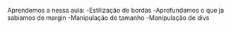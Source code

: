 Aprendemos a nessa aula:
-Estilização de bordas
-Aprofundamos o que ja sabiamos de margin
-Manipulação de tamanho 
-Manipulação de divs